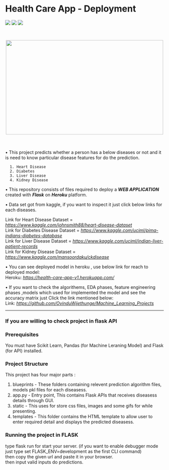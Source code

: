 # Health Care App - Deployment
<p align=left>
<img src="https://img.shields.io/badge/Type-Classification-blue"/> 
<img src="https://img.shields.io/badge/Python-3.9-brightgreen"/>
<img src="https://img.shields.io/badge/DataSet-Kaggle-brightgreen"/> 
<p/>
<br>
<p align=center>
<img src="https://media.giphy.com/media/1PC0bKpeSM8WxKRfjH/giphy.gif" width="500px" height="300px"> 
</p>
<br>
<br>
• This project predicts whether a person has a below diseases or not and it is need to know particular disease features for do the prediction.
      
      1. Heart Disease
      2. Diabetes
      3. Liver Disease
      4. Kidney Disease
    
 
• This repository consists of files required to deploy a ___WEB APPLICATION___ created with ___Flask___ on ___Heroku___ platform.

• Data set got from kaggle, if you want to inspect it just click below links for each diseases. 

  Link for Heart Disease Dataset  = _https://www.kaggle.com/johnsmith88/heart-disease-dataset_ <br>
  Link for Diabetes Disease Dataset = _https://www.kaggle.com/uciml/pima-indians-diabetes-database_ <br>
  Link for Liver Disease Dataset = _https://www.kaggle.com/uciml/indian-liver-patient-records_ <br>
  Link for Kidney Disease Dataset = _https://www.kaggle.com/mansoordaku/ckdisease_ <br>
    

• You can see deployed model in heroku , use below link for reach to deployed model:<br />
  Heroku: _https://health-care-app-v1.herokuapp.com/_

• If you want to check the algorithems, EDA phases, feature engineering phases ,models which used for implemented the model and see the accuracy matrix just Click the link mentioned below:<br />
Link: _https://github.com/OvinduWijethunge/Machine_Learning_Projects_

<hr>


### If you are willing to check project in flask API


### Prerequisites
You must have Scikit Learn, Pandas (for Machine Leraning Model) and Flask (for API) installed.

### Project Structure
This project has four major parts :
1. blueprints - These folders containing relevent prediction algorithm files, models pkl files for each diseasess.
2. app.py - Entry point, This contains Flask APIs that receives diseasess details through GUI.
3. static - This uses for store css files, images and some gifs for while presenting.
4. templates - This folder contains the HTML template to allow user to enter required detail and displays the predicted diseasess.


### Running the project in FLASK
type flask run for start your server. (if you want to enable debugger mode just type set FLASK_ENV=development as the first CLI command) <br>
then copy the given url and paste it in your browser. <br>
then input valid inputs do predictions. <br>
